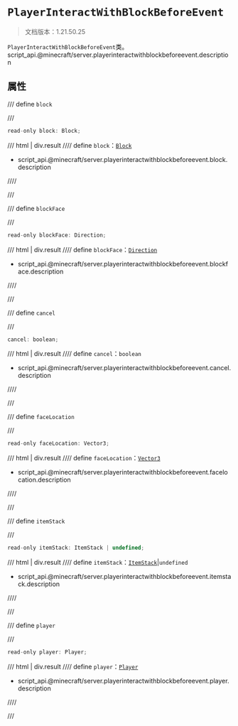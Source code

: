 # `PlayerInteractWithBlockBeforeEvent`

> 文档版本：1.21.50.25

`PlayerInteractWithBlockBeforeEvent`类。script_api.@minecraft/server.playerinteractwithblockbeforeevent.description

## 属性

/// define
`block`


///

```js
read-only block: Block;
```

/// html | div.result
//// define
`block`：[`Block`](./block.md)

- script_api.@minecraft/server.playerinteractwithblockbeforeevent.block.description


////

///


/// define
`blockFace`


///

```js
read-only blockFace: Direction;
```

/// html | div.result
//// define
`blockFace`：[`Direction`](./direction.md)

- script_api.@minecraft/server.playerinteractwithblockbeforeevent.blockface.description


////

///


/// define
`cancel`


///

```js
cancel: boolean;
```

/// html | div.result
//// define
`cancel`：`boolean`

- script_api.@minecraft/server.playerinteractwithblockbeforeevent.cancel.description


////

///


/// define
`faceLocation`


///

```js
read-only faceLocation: Vector3;
```

/// html | div.result
//// define
`faceLocation`：[`Vector3`](./vector3.md)

- script_api.@minecraft/server.playerinteractwithblockbeforeevent.facelocation.description


////

///


/// define
`itemStack`


///

```js
read-only itemStack: ItemStack | undefined;
```

/// html | div.result
//// define
`itemStack`：[`ItemStack`](./itemstack.md)|`undefined`

- script_api.@minecraft/server.playerinteractwithblockbeforeevent.itemstack.description


////

///


/// define
`player`


///

```js
read-only player: Player;
```

/// html | div.result
//// define
`player`：[`Player`](./player.md)

- script_api.@minecraft/server.playerinteractwithblockbeforeevent.player.description


////

///

